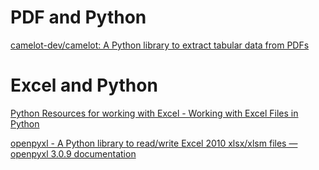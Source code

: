 # PDF and Python
[camelot-dev/camelot: A Python library to extract tabular data from PDFs](https://github.com/camelot-dev/camelot)

# Excel and Python
[Python Resources for working with Excel - Working with Excel Files in Python](http://www.python-excel.org/)

[openpyxl - A Python library to read/write Excel 2010 xlsx/xlsm files — openpyxl 3.0.9 documentation](https://openpyxl.readthedocs.io/en/stable/)